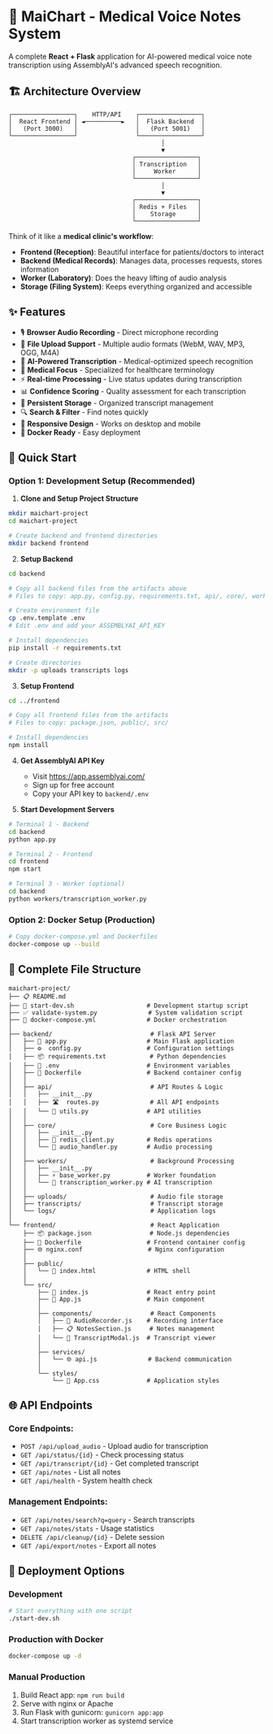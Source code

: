 # 🎤 MaiChart - Medical Voice Notes System

A complete **React + Flask** application for AI-powered medical voice note transcription using AssemblyAI's advanced speech recognition.

## 🏗️ Architecture Overview

```
┌─────────────────┐    HTTP/API    ┌─────────────────┐
│  React Frontend │ ◄──────────►   │  Flask Backend  │
│   (Port 3000)   │                │   (Port 5001)   │
└─────────────────┘                └─────────────────┘
                                          │
                                          ▼
                                  ┌─────────────────┐
                                  │ Transcription   │
                                  │     Worker      │
                                  └─────────────────┘
                                          │
                                          ▼
                                  ┌─────────────────┐
                                  │ Redis + Files   │
                                  │    Storage      │
                                  └─────────────────┘
```

Think of it like a **medical clinic's workflow**:
- **Frontend (Reception)**: Beautiful interface for patients/doctors to interact
- **Backend (Medical Records)**: Manages data, processes requests, stores information  
- **Worker (Laboratory)**: Does the heavy lifting of audio analysis
- **Storage (Filing System)**: Keeps everything organized and accessible

## ✨ Features

- 🎙️ **Browser Audio Recording** - Direct microphone recording
- 📁 **File Upload Support** - Multiple audio formats (WebM, WAV, MP3, OGG, M4A)
- 🤖 **AI-Powered Transcription** - Medical-optimized speech recognition
- 🏥 **Medical Focus** - Specialized for healthcare terminology
- ⚡ **Real-time Processing** - Live status updates during transcription
- 📊 **Confidence Scoring** - Quality assessment for each transcription
- 💾 **Persistent Storage** - Organized transcript management
- 🔍 **Search & Filter** - Find notes quickly
- 📱 **Responsive Design** - Works on desktop and mobile
- 🐳 **Docker Ready** - Easy deployment

## 🚀 Quick Start

### Option 1: Development Setup (Recommended)

1. **Clone and Setup Project Structure**
```bash
mkdir maichart-project
cd maichart-project

# Create backend and frontend directories
mkdir backend frontend
```

2. **Setup Backend**
```bash
cd backend

# Copy all backend files from the artifacts above
# Files to copy: app.py, config.py, requirements.txt, api/, core/, workers/

# Create environment file
cp .env.template .env
# Edit .env and add your ASSEMBLYAI_API_KEY

# Install dependencies
pip install -r requirements.txt

# Create directories
mkdir -p uploads transcripts logs
```

3. **Setup Frontend**
```bash
cd ../frontend

# Copy all frontend files from the artifacts
# Files to copy: package.json, public/, src/

# Install dependencies
npm install
```

4. **Get AssemblyAI API Key**
   - Visit https://app.assemblyai.com/
   - Sign up for free account
   - Copy your API key to `backend/.env`

5. **Start Development Servers**
```bash
# Terminal 1 - Backend
cd backend
python app.py

# Terminal 2 - Frontend  
cd frontend
npm start

# Terminal 3 - Worker (optional)
cd backend
python workers/transcription_worker.py
```

### Option 2: Docker Setup (Production)

```bash
# Copy docker-compose.yml and Dockerfiles
docker-compose up --build
```

## 📁 Complete File Structure

```
maichart-project/
├── 📋 README.md
├── 🚀 start-dev.sh                    # Development startup script
├── ✅ validate-system.py              # System validation script
├── 🐳 docker-compose.yml              # Docker orchestration
│
├── backend/                           # Flask API Server
│   ├── 🔧 app.py                      # Main Flask application
│   ├── ⚙️  config.py                  # Configuration settings
│   ├── 📦 requirements.txt            # Python dependencies
│   ├── 🔐 .env                        # Environment variables
│   ├── 🐳 Dockerfile                  # Backend container config
│   │
│   ├── api/                           # API Routes & Logic
│   │   ├── __init__.py
│   │   ├── 🛣️  routes.py              # All API endpoints
│   │   └── 🔧 utils.py                # API utilities
│   │
│   ├── core/                          # Core Business Logic
│   │   ├── __init__.py
│   │   ├── 🔴 redis_client.py         # Redis operations
│   │   └── 🎵 audio_handler.py        # Audio processing
│   │
│   ├── workers/                       # Background Processing
│   │   ├── __init__.py
│   │   ├── ⚡ base_worker.py          # Worker foundation
│   │   └── 🤖 transcription_worker.py # AI transcription
│   │
│   ├── uploads/                       # Audio file storage
│   ├── transcripts/                   # Transcript storage
│   └── logs/                          # Application logs
│
└── frontend/                          # React Application
    ├── 📦 package.json                # Node.js dependencies
    ├── 🐳 Dockerfile                  # Frontend container config
    ├── 🌐 nginx.conf                  # Nginx configuration
    │
    ├── public/
    │   └── 📄 index.html              # HTML shell
    │
    └── src/
        ├── 🚀 index.js                # React entry point
        ├── 📱 App.js                  # Main component
        │
        ├── components/                # React Components
        │   ├── 🎤 AudioRecorder.js    # Recording interface
        │   ├── 📋 NotesSection.js     # Notes management
        │   └── 📄 TranscriptModal.js  # Transcript viewer
        │
        ├── services/
        │   └── 🌐 api.js              # Backend communication
        │
        └── styles/
            └── 🎨 App.css             # Application styles
```


## 🌐 API Endpoints

### Core Endpoints:
- `POST /api/upload_audio` - Upload audio for transcription
- `GET /api/status/{id}` - Check processing status
- `GET /api/transcript/{id}` - Get completed transcript
- `GET /api/notes` - List all notes
- `GET /api/health` - System health check

### Management Endpoints:
- `GET /api/notes/search?q=query` - Search transcripts
- `GET /api/notes/stats` - Usage statistics
- `DELETE /api/cleanup/{id}` - Delete session
- `GET /api/export/notes` - Export all notes

## 🚀 Deployment Options

### Development
```bash
# Start everything with one script
./start-dev.sh
```

### Production with Docker
```bash
docker-compose up -d
```

### Manual Production
1. Build React app: `npm run build`
2. Serve with nginx or Apache
3. Run Flask with gunicorn: `gunicorn app:app`
4. Start transcription worker as systemd service
